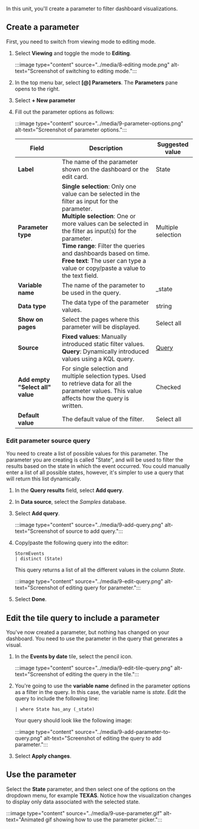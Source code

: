 In this unit, you'll create a parameter to filter dashboard visualizations. 

## Create a parameter

First, you need to switch from viewing mode to editing mode.

1. Select **Viewing** and toggle the mode to **Editing**.

    :::image type="content" source="../media/8-editing mode.png" alt-text="Screenshot of switching to editing mode.":::

1. In the top menu bar, select **[@] Parameters**. The **Parameters** pane opens to the right. 
1. Select **+ New parameter**
1. Fill out the parameter options as follows:

    :::image type="content" source="../media/9-parameter-options.png" alt-text="Screenshot of parameter options.":::

    |Field  |Description | Suggested value |
    |---------|---------| ---|
    |**Label**|The name of the parameter shown on the dashboard or the edit card.| State
    |**Parameter type**|**Single selection**: Only one value can be selected in the filter as input for the parameter.<br>**Multiple selection**: One or more values can be selected in the filter as input(s) for the parameter.<br>**Time range**: Filter the queries and dashboards based on time.<br>**Free text**: The user can type a value or copy/paste a value to the text field. | Multiple selection
    |**Variable name**|The name of the parameter to be used in the query.| _state
    |**Data type**|The data type of the parameter values.| string
    |**Show on pages**|Select the pages where this parameter will be displayed. | Select all
    |**Source**|**Fixed values**: Manually introduced static filter values. <br>**Query**: Dynamically introduced values using a KQL query.| [Query](#edit-parameter-source-query)
    |**Add empty "Select all" value**|For single selection and multiple selection types. Used to retrieve data for all the parameter values. This value affects how the query is written. | Checked|
    |**Default value**|The default value of the filter. | Select all

### Edit parameter source query

You need to create a list of possible values for this parameter. The parameter you are creating is called "State", and will be used to filter the results based on the state in which the event occurred. You could manually enter a list of all possible states, however, it's simpler to use a query that will return this list dynamically.

1. In the **Query results** field, select **Add query**.
1. In **Data source**, select the *Samples* database.
1. Select **Add query**.
    
    :::image type="content" source="../media/9-add-query.png" alt-text="Screenshot of source to add query.":::

1. Copy/paste the following query into the editor:
    
    ```kusto
    StormEvents
    | distinct (State)
    ```

    This query returns a list of all the different values in the column *State*.

    :::image type="content" source="../media/9-edit-query.png" alt-text="Screenshot of editing query for parameter.":::

1. Select **Done**.

## Edit the tile query to include a parameter

You've now created a parameter, but nothing has changed on your dashboard. You need to use the parameter in the query that generates a visual.

1. In the **Events by date** tile, select the pencil icon.

    :::image type="content" source="../media/9-edit-tile-query.png" alt-text="Screenshot of editing the query in the tile.":::

1. You're going to use the **variable name** defined in the parameter options as a filter in the query. In this case, the variable name is *state*. Edit the query to include the following line:

    ```kusto
    | where State has_any (_state)
    ```  

    Your query should look like the following image: 

    :::image type="content" source="../media/9-add-parameter-to-query.png" alt-text="Screenshot of editing the query to add parameter.":::
1. Select **Apply changes**.

## Use the parameter

Select the **State** parameter, and then select one of the options on the dropdown menu, for example **TEXAS**. Notice how the visualization changes to display only data associated with the selected state.

:::image type="content" source="../media/9-use-parameter.gif" alt-text="Animated gif showing how to use the parameter picker.":::
